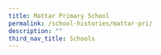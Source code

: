 ```yaml
---
title: Mattar Primary School
permalink: /school-histories/mattar-pri/
description: ""
third_nav_title: Schools
---
```



